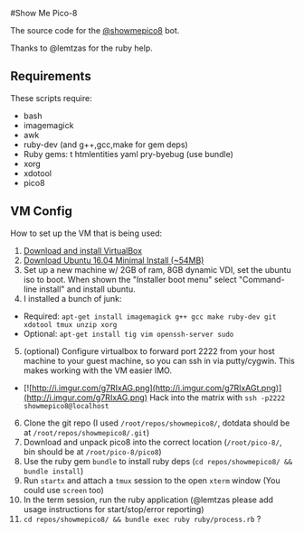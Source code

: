 #Show Me Pico-8

The source code for the [@showmepico8](http://twitter.com/showmepico8) bot.

Thanks to @lemtzas for the ruby help.

## Requirements

These scripts require:
* bash
* imagemagick
* awk
* ruby-dev (and g++,gcc,make for gem deps)
* Ruby gems: t htmlentities yaml pry-byebug (use bundle)
* xorg
* xdotool
* pico8

## VM Config

How to set up the VM that is being used:

1. [Download and install VirtualBox](https://www.virtualbox.org/wiki/Downloads)
2. [Download Ubuntu 16.04 Minimal Install (~54MB)](http://archive.ubuntu.com/ubuntu/dists/xenial/main/installer-amd64/current/images/netboot/mini.iso)
3. Set up a new machine w/ 2GB of ram, 8GB dynamic VDI, set the ubuntu iso to boot. When shown the "Installer boot menu" select "Command-line install" and install ubuntu.
4. I installed a bunch of junk:
  * Required: `apt-get install imagemagick g++ gcc make ruby-dev git xdotool tmux unzip xorg`
  * Optional: `apt-get install tig vim openssh-server sudo`
5. (optional) Configure virtualbox to forward port 2222 from your host machine to your guest machine, so you can ssh in via putty/cygwin. This makes working with the VM easier IMO.
  * [![http://i.imgur.com/g7RIxAG.png](http://i.imgur.com/g7RIxAGt.png)](http://i.imgur.com/g7RIxAG.png) Hack into the matrix with `ssh -p2222 showmepico8@localhost`
6. Clone the git repo (I used `/root/repos/showmepico8/`, dotdata should be at `/root/repos/showmepico8/.git`)
7. Download and unpack pico8 into the correct location (`/root/pico-8/`, bin should be at `/root/pico-8/pico8`)
8. Use the ruby gem `bundle` to install ruby deps (`cd repos/showmepico8/ && bundle install`)
9. Run `startx` and attach a `tmux` session to the open `xterm` window (You could use `screen` too)
10. In the term session, run the ruby application (@lemtzas please add usage instructions for start/stop/error reporting)
11. `cd repos/showmepico8/ && bundle exec ruby ruby/process.rb` ?

